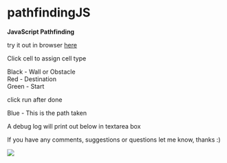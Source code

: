 # pathfindingJS
<strong>JavaScript Pathfinding</strong>  

try it out in browser <a href="https://dl.dropboxusercontent.com/u/4374311/github/pathfindingJS.html" target="_blank">here</a>  

Click cell to assign cell type

Black - Wall or Obstacle  
Red - Destination  
Green - Start  

click run after done

Blue - This is the path taken  

A debug log will print out below in textarea box  

If you have any comments, suggestions or questions let me know, thanks :)  


<img src="https://dl.dropboxusercontent.com/u/4374311/github/pathfinding-github-image.png" border="0" />  
